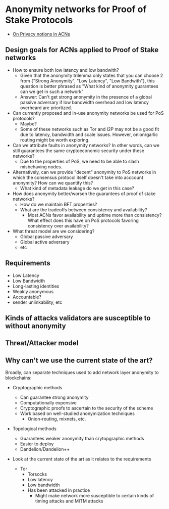 # Anonymity networks for Proof of Stake Protocols

- [On Privacy notions in ACNs](https://petsymposium.org/2019/files/papers/issue2/popets-2019-0022.pdf)


## Design goals for ACNs applied to Proof of Stake networks
- How to ensure both low latency and low bandwith?
    - Given that the anonymity trilemma only states that you can choose 2 from {"Strong Anonymity", "Low Latency", "Low Bandwith"}, this question is better phrased as "What kind of anonymity guarantees can we get in such a network"
    - Answer: Can't get strong anonymity in the presence of a global passive adversary if low bandwidth overhead and low latency overheard are priortized.
- Can currently proposed and in-use anonymity networks be used for PoS protocols?
    - Maybe?
    - Some of these networks such as Tor and I2P may not be a good fit due to latency, bandwidth and scale issues. However, onion/garlic routing might be worth exploring. 
- Can we attribute faults in anonymity networks? In other words, can we still guarantees the same cryptoeconomic security under these networks?
    - Due to the properties of PoS, we need to be able to slash misbehaving nodes.
- Alternatively, can we provide "decent" anonymity to PoS networks in which the consensus protocol itself doesn't take into acccount anonymity? How can we quantify this?
    - What kind of metadata leakage do we get in this case?
- How does anonymity better/worsen the guarantees of proof of stake networks?
    - How do we maintain BFT properties?
    - What are the tradeoffs between consistency and availability?
        - Most ACNs favor availability and uptime more than consistency? What effect does this have on PoS protocols favoring consistency over availability?
- What threat model are we considering?
    - Global passive adversary
    - Global active adversary
    - etc

## Requirements
- Low Latency
- Low Bandwidth
- Long-lasting identities
- Weakly anonymous
- Accountable?
- sender unlinkability, etc

## Kinds of attacks validators are susceptible to without anonymity

## Threat/Attacker model


## Why can't we use the current state of the art?
Broadly, can separate techniques used to add network layer anonymity to blockchains:

 - Cryptographic methods
     - Can guarantee strong anonymity
     - Computationally expensive
     - Cryptographic proofs to ascertain to the security of the scheme
     - Work based on well-studied anonymization techniques
         - Onion-routing, mixnets, etc.
 - Topological methods
     - Guarantees weaker anonymity than crytopgraphic methods
     - Easier to deploy
     - Dandelion/Dandelion++
         
- Look at the current state of the art as it relates to the requirements
    - Tor
        - Torsocks
        - Low latency
        - Low bandwidth
        - Has been attacked in practice
            - Might make network more susceptible to certain kinds of timing attacks and MITM attacks
